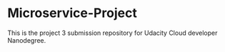 # Microservice-Project
This is the project 3 submission repository for Udacity Cloud developer Nanodegree. 
